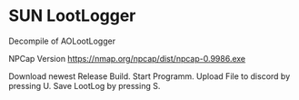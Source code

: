 # SUN LootLogger
Decompile of AOLootLogger

NPCap Version
https://nmap.org/npcap/dist/npcap-0.9986.exe


Download newest Release Build.
Start Programm.
Upload File to discord by pressing U.
Save LootLog by pressing S.